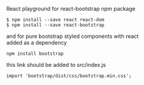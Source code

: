 React playground for react-bootstrap npm package<br />
```
$ npm install --save react react-dom 
$ npm install --save react-bootstrap
```
and for pure bootstrap styled components with react <br />
added as a dependency 
```
npm install bootstrap
```
this link should be added to src/index.js
```
import 'bootstrap/dist/css/bootstrap.min.css';
```
